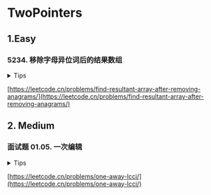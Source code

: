 # TwoPointers

## 1.Easy

### 5234. 移除字母异位词后的结果数组

<details>
<summary>Tips</summary>

1. 用Map判断异位词
2. 维护2个指针left,right从同一方向遍历
3. 每次不是异位词的时候left=right
4. 每次循环right++

</details>

[https://leetcode.cn/problems/find-resultant-array-after-removing-anagrams/](https://leetcode.cn/problems/find-resultant-array-after-removing-anagrams/)

## 2. Medium

### 面试题 01.05. 一次编辑

<details>
<summary>Tips</summary>

1. 分情况讨论2者的长度差
2. 然后双指针移动

</details>

[https://leetcode.cn/problems/one-away-lcci/](https://leetcode.cn/problems/one-away-lcci/)

